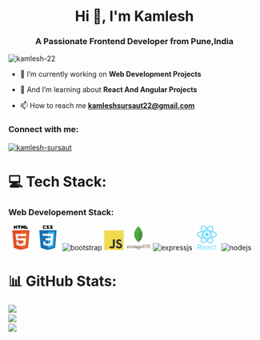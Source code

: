 <h1 align="center">Hi 👋, I'm Kamlesh</h1>
<h3 align="center">A Passionate Frontend Developer from Pune,India</h3>

<p align="left"> <img src="https://komarev.com/ghpvc/?username=kamlesh-22&label=Profile%20views&color=0e75b6&style=flat" alt="kamlesh-22" /> </p>

- 🔭 I’m currently working on **Web Development Projects**

- 🌱 And I’m learning about **React And Angular Projects**

- 📫 How to reach me **kamleshsursaut22@gmail.com**

<h3 align="left">Connect with me:</h3>
<p align="left">
<a href="https://linkedin.com/in/kamlesh-sursaut" target="blank"><img align="center" src="https://raw.githubusercontent.com/rahuldkjain/github-profile-readme-generator/master/src/images/icons/Social/linked-in-alt.svg" alt="kamlesh-sursaut" height="30" width="40" /></a>
</p>

# 💻 Tech Stack:
<h3 align="left">Web Developement Stack:</h3>
<p align="left">
  <img src="https://raw.githubusercontent.com/devicons/devicon/master/icons/html5/html5-original-wordmark.svg" alt="html5" width="50"/> </a> 
  <img src="https://raw.githubusercontent.com/devicons/devicon/master/icons/css3/css3-original-wordmark.svg" alt="css3" width="50"/> </a> 
  <img src="https://getbootstrap.com/docs/5.3/assets/brand/bootstrap-logo-shadow.png" alt="bootstrap" width="50" /> </a> 
  <img src="https://raw.githubusercontent.com/devicons/devicon/master/icons/javascript/javascript-original.svg" alt="javascript" width="40"/> </a> 
  <img src="https://raw.githubusercontent.com/devicons/devicon/master/icons/mongodb/mongodb-original-wordmark.svg" alt="mongodb" width="50"/> </a> 
  <img class="tech-stack" src="https://img.icons8.com/fluency/1x/express-js.png" alt="expressjs"/>
  <img src="https://raw.githubusercontent.com/devicons/devicon/master/icons/react/react-original-wordmark.svg" alt="react" width="50"/> </a>
  <img src="https://www.svgrepo.com/show/452075/node-js.svg" alt="nodejs" width="50"/> </a>

# 📊 GitHub Stats:
![](https://github-readme-stats.vercel.app/api?username=kamlesh-22&theme=dark&hide_border=false&include_all_commits=false&count_private=false)<br/>
![](https://github-readme-streak-stats.herokuapp.com/?user=kamlesh-22&theme=dark&hide_border=false)<br/>
![](https://github-readme-stats.vercel.app/api/top-langs/?username=kamlesh-22&theme=dark&hide_border=false&include_all_commits=false&count_private=false&layout=compact)


